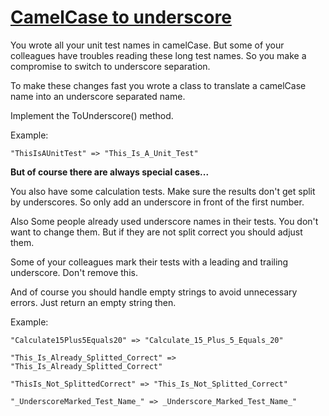 # [CamelCase to underscore](https://www.codewars.com/kata/camelcase-to-underscore "https://www.codewars.com/kata/5b1956a7803388baae00003a")

You wrote all your unit test names in camelCase.
But some of your colleagues have troubles reading these long test names.
So you make a compromise to switch to underscore separation.

To make these changes fast you wrote a class to translate a camelCase name
into an underscore separated name.

Implement the ToUnderscore() method.

Example:

`"ThisIsAUnitTest" => "This_Is_A_Unit_Test"`


**But of course there are always special cases...**

You also have some calculation tests. Make sure the results don't get split by underscores.
So only add an underscore in front of the first number.

Also Some people already used underscore names in their tests. You don't want to change them.
But if they are not split correct you should adjust them.

Some of your colleagues mark their tests with a leading and trailing underscore.
Don't remove this.

And of course you should handle empty strings to avoid unnecessary errors. Just return an empty string then.

Example:

`"Calculate15Plus5Equals20" => "Calculate_15_Plus_5_Equals_20"`

`"This_Is_Already_Splitted_Correct" => "This_Is_Already_Splitted_Correct"`

`"ThisIs_Not_SplittedCorrect" => "This_Is_Not_Splitted_Correct"`

`"_UnderscoreMarked_Test_Name_" => _Underscore_Marked_Test_Name_"`

